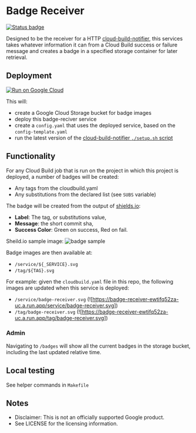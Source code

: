# Badge Receiver

[![Status badge](https://badge-receiver-ewtifq52za-uc.a.run.app/badge/badge-receiver.svg)](https://badge-receiver-ewtifq52za-uc.a.run.app/badges)

Designed to be the receiver for a HTTP [cloud-build-notifier](https://github.com/GoogleCloudPlatform/cloud-build-notifiers), this services takes whatever information it can from a Cloud Build success or failure message and creates a badge in a specified storage container for later retrieval.


## Deployment

[![Run on Google Cloud](https://deploy.cloud.run/button.svg)](https://deploy.cloud.run)

This will: 
 
 * create a Google Cloud Storage bucket for badge images
 * deploy this badge-reciver service
 * create a `config.yaml` that uses the deployed service, based on the `config-template.yaml`
 * run the latest version of the [cloud-build-notifier `./setup.sh` script](https://github.com/GoogleCloudPlatform/cloud-build-notifiers/blob/master/setup.sh)

## Functionality

For any Cloud Build job that is run on the project in which this project is deployed, a number of badges will be created: 

 * Any tags from the cloudbuild.yaml
 * Any substitutions from the declared list (see `SUBS` variable)

The badge will be created from the output of [shields.io](https://shields.io/#your-badge): 

 * **Label**: The tag, or substitutions value, 
 * **Message**: the short commit sha,
 * **Success Color**: Green on success, Red on fail. 

Sheild.io sample image: ![badge sample](https://img.shields.io/badge/label-message-brightgreen)

Badge images are then available at: 

 * `/service/${_SERVICE}.svg`
 * `/tag/${TAG}.svg`

For example: given the `cloudbuild.yaml` file in this repo, the following images are updated when this service is deployed: 

 * `/service/badge-receiver.svg` (![https://badge-receiver-ewtifq52za-uc.a.run.app/service/badge-receiver.svg])
 * `/tag/badge-receiver.svg` (![https://badge-receiver-ewtifq52za-uc.a.run.app/tag/badge-receiver.svg])


### Admin

Navigating to `/badges` will show all the current badges in the storage bucket, including the last updated relative time.


## Local testing

See helper commands in `Makefile`

## Notes

* Disclaimer: This is not an officially supported Google product.
* See LICENSE for the licensing information.
